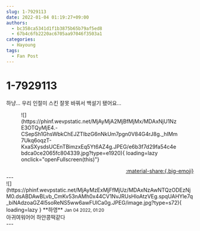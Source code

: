```yaml
---
slug: 1-7929113
date: 2022-01-04 01:19:27+09:00
authors:
  - bc358ca5341d1f1b3875b65b79af5ed8
  - 67b4c6fb2220ac6705aa97046f3503a1
categories:
  - Hayoung
tags:
  - Fan Post
---
```


# 1-7929113

<div class="post-container" markdown="1">
<div class="content-container md-sidebar__scrollwrap" markdown="1">

하냥... 우리 인절미 스킨 잘못 바꿔서 백설기 됐어요...
<figure markdown="1">
![](https://phinf.wevpstatic.net/MjAyMjA2MjBfMjMx/MDAxNjU1NzE3OTQyMjE4.-CSepSh1GhsWbkChEJZTlbzG6nNkUm7pgn0V84G4rJ8g._hIMm7Ukq6oqzT-KxaSXysdsUCEnTBimzxEq5Yt6AZ4g.JPEG/e6b3f7d29fa54c4ebdca0ce2065fc804339.jpg?type=e1920){ loading=lazy onclick="openFullscreen(this)"}
</figure>


</div>
</div>

<div style="text-align: right;" markdown="1">
<a href="https://weverse.io/fromis9/fanpost/1-7929113" style="text-align: right;">:material-share:{.big-emoji}</a>
</div>
---

<div class="comments-container md-sidebar__scrollwrap" markdown="1">
<div class="comment" markdown="1">
<div class='id-container' markdown="1">
![](https://phinf.wevpstatic.net/MjAyMzExMjFfMjUz/MDAxNzAwNTQzODEzNjM0.dsABDAwBLvb_CmKv53nAMh0x44CV1NvJRUsHloAtzVEg.spqUAHYle7q_biNAdzoaGZ4l5soReNS5ww6awFUlCa0g.JPEG/image.jpg?type=s72){ loading=lazy }
**<span class="artist">하영</span>** <small>Jan 04 2022, 01:20</small><br>
</div>
<div class='comment-body' markdown="1">
아귀여워어어 하얀콩떡같다
</div>
</div>
</div>
---
